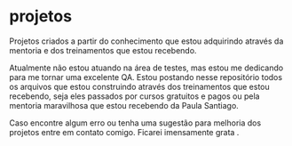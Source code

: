 # projetos
Projetos criados a partir do conhecimento que estou adquirindo através da mentoria e dos treinamentos que estou recebendo.

Atualmente não estou atuando na área de testes, mas estou me dedicando para me tornar uma excelente QA. Estou postando nesse repositório todos os arquivos que estou construindo através dos treinamentos que estou recebendo, seja eles passados por cursos gratuitos e pagos ou pela mentoria maravilhosa que estou recebendo da Paula Santiago. 

Caso encontre algum erro ou tenha uma sugestão para melhoria dos projetos entre em contato comigo. 
Ficarei imensamente grata .
